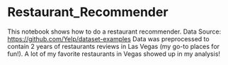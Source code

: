 # Restaurant_Recommender

This notebook shows how to do a restaurant recommender. 
Data Source: https://github.com/Yelp/dataset-examples
Data was preprocessed to contain 2 years of restaurants reviews in Las Vegas (my go-to places for fun!). A lot of my favorite restaurants in Vegas showed up in my analysis!   
